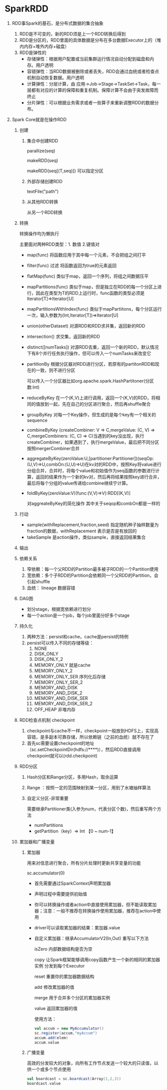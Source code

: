# SparkRDD

1. RDD事Spark的基石，是分布式数据的集合抽象

   1. RDD是不可变的，新的RDD须是上一个RDD转换后得到
   2. RDD是分区的，RDD里面的具体数据是分布在多台数据Executor上的（堆内内存+堆外内存+磁盘）
   3. RDD是弹性的
      - 存储弹性：根据用户配置或当前集群运行情况自动分配到磁盘和内存。用户透明
      - 容错弹性：当RDD数据被删除或者丢失，RDD会通过血统或者检查点机制自动恢复数据。用户透明
      - 计算弹性：分层计算，由 应用->Job->Stage->TaskSet->Task，每一层都有对应的计算的保障和重复机制。保障计算不会由于突发故障而终止
      - 分片弹性：可以根据业务需求或者一些算子来重新调整RDD的数据分布。

2. Spark Core就是在操作RDD

   1. 创建

      1. 集合中创建RDD

         parallize(seq)

         makeRDD(seq)

         makeRDD(seq[(T,seq)]) 可以指定分区 

      2. 外部存储创建RDD

         textFile("path")

      3. 从其他RDD转换

         从另一个RDD转换

   2. 转换

      转换操作均为懒执行
   
      主要面对两种RDD类型：1. 数值 2.键值对
   
      - map(func) 将函数应用于其中每一个元素，不会把组之间打平
   
      - filter(func) 过滤 将函数返回为true的元素返回
   
      - flatMap(func) 类似于map，返回一个序列，将组之间数据压平
   
      - mapPartitions(func) 类似于map，但是独立在RDD的每一个分区上进行，因此在类型为T的RDD上运行时，func函数的类型必须是Iterator[T]=>Iterator[U]
   
      - mapPartitionsWithIndex(func) 类似于mapPartiitons，每个分区运行一次，输入参数为(Int,Iterator[T])=>Iterator[U]
   
      - union(otherDataset) 对源RDD和RDD求并集，返回新的RDD
   
      - intersection() 求交集，返回新的RDD
   
      - distinct([numTasks]) 对源RDD去重，返回一个新的RDD，默认情况下有8个并行任务执行操作，但可以传入一个numTasks来改变它
   
      - partitionBy 根据分区器对RDD进行分区，若原有的partitonRDD和现在的一致，则不进行分区
   
        可以传入一个分区器比如org.apache.spark.HashPartitoner(分区数:Int)
   
      - reduceByKey 在一个(K,V)上进行调用，返回一个(K,V)的RDD，将相同的值放到一起，先在自己的分区进行聚合，然后再shuffle聚合
   
      - groupByKey 对每一个Key操作，但生成的是每个key有一个相关的sequence
   
      - combineByKey (createCombiner: V => C,mergeValue: (C, V) => C,mergeCombiners: (C, C) => C)当遇到的key没出现，执行createCombiner，如果遇到了，执行mergeValue，最后把不同分区按照mergerCombiner合并
   
      - aggregateByKey(zeroValue:U,[partitioner:Partitioner])(seqOp:(U,V)=>U,combOn:(U,U)=>U)在kv对的RDD中，按照Key将value进行分组合并，合并时，将每个value和初始值作为seq函数的参数进行计算，返回的结果作为一个新的kv对，然后再将结果按照key进行合并，最后将每个分组的value传递给combine继续宁计算。
   
      - foldByKey(zeroValue:V)(func:(V,V)=>V):RDD[(K,V)] 
   
        对aggreateByKey的简化操作 其中关于seqop和combOn都是一样的
   
   4. 行动
   
      - sample(withReplacement,fraction,seed) 指定随机种子抽样数量为fraction的数据，withReplacement 表示是否是有放回的
      - takeSample 是action操作，类似sample，直接返回结果集合
   
   4. 输出
   
   5. 依赖关系
   
      1. 窄依赖：每一个父RDD的Partition最多被子RDD的一个Partition使用
      2. 宽依赖：多个子RDD的Partition会依赖同一个父RDD的Partition，会引起shuffle
      3. 血统： lineage  数据容错
   
   6. DAG图
   
      - 划分stage，根据宽依赖进行划分
      - 每一个action是一个job，每个job里面分好多个stage
   
   7. 持久化
   
      1. 两种方法：persist和cache，cache是persist的特例
      2. persist可以传入不同的存储等级：
         1. NONE
         2. DISK_ONLY
         3. DISK_ONLY_2
         4. MEMORY_ONLY 就是cache
         5. MEMORY_ONLY_2
         6. MEMORY_ONLY_SER 序列化后存储
         7. MEMORY_ONLY_SER_2
         8. MEMORY_AND_DISK
         9. MEMORY_AND_DISK_2
         10. MEMORY_AND_DISK_SER
         11. MEMORY_AND_DISK_SER_2
         12. OFF_HEAP 非堆内存
   
   8. RDD检查点机制 checkpoint
   
      1. checkpoint与cache不一样，checkpoint一般放到HDFS上，实现高容错，是多副本可靠存储，所以依赖链（之前的血统）就不存在了
      2. 首先sc需要设置checkpoint的地址（sc.setCheckpointDir(hdfs://****)），然后RDD直接调用checkpoint就可以(rdd.checkpoint)
   
   9. RDD分区
   
      1. Hash分区和Range分区，多用Hash，取余运算
   
      2. Range ：按照一定的范围映射到某一分区，用到了水塘抽样算法
   
      3. 自定义分区-非常重要
   
         需要继承Partitioner类(入参为num，代表分区个数)，然后重写两个方法
   
         - numPartitions
         - getPartition（key）=> Int 【0 ~ num-1】
   
   10. 累加器和广播变量
   
       1. 累加器
   
          用来对信息进行聚合，所有分片处理时更新共享变量的功能
   
          sc.accumulator(0)
   
          - 首先需要通过SparkContext声明累加器
   
          - 声明过程中需要提供初始值
   
          - 你可以转换操作或者action中直接使用累加器，但不能读取累加器；注意：一般不推荐在转换操作使用累加器，推荐在action中使用
   
          - driver可以读取累加器的结果：累加器.value 
   
          - 自定义累加器：继承AccumulatorV2(In,Out) 重写以下方法
   
            isZero 内部数据结构是否为空
   
            copy 让Spark框架能够调用copy函数产生一个新的相同的累加器实例 分发到每个Executor
   
            reset 重置你的累加器数据结构
   
            add 修改累加器的值
   
            merge 用于合并多个分区的累加器实例
   
            value 返回累加器的值
   
            使用方法：
   
            ```scala
            val accum = new MyAccumulator()
            sc.register(accum,"myAccum")
            accum.add(elem)
            accum.value
            ```
   
       2. 广播变量
   
          高效的分发较大的对象，向所有工作节点发送一个较大的只读值，以供一个或多个节点使用
   
          ```scala
          val boardcast = sc.boardcast(Array(1,2,3))
          boardcast.value
          ```

